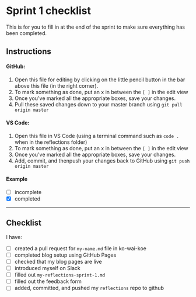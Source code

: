 # Sprint 1 checklist

This is for you to fill in at the end of the sprint to make sure everything has been completed.

## Instructions
#### GitHub:
1. Open this file for editing by clicking on the little pencil button in the bar above this file (in the right corner).
2. To mark something as done, put an x in between the `[ ]` in the edit view
3. Once you've marked all the appropriate boxes, save your changes.
4. Pull these saved changes down to your master branch using `git pull origin master`

#### VS Code:
1. Open this file in VS Code (using a terminal command such as `code .` when in the reflections folder)
2. To mark something as done, put an x in between the `[ ]` in the edit view
3. Once you've marked all the appropriate boxes, save your changes.
4. Add, commit, and thenpush your changes back to GitHub using `git push origin master`


#### Example
- [ ] incomplete
- [x] completed

---

## Checklist
I have:
- [ ] created a pull request for `my-name.md` file in ko-wai-koe
- [ ] completed blog setup using GitHub Pages 
- [ ] checked that my blog pages are live
- [ ] introduced myself on Slack
- [ ] filled out `my-reflections-sprint-1.md`
- [ ] filled out the feedback form
- [ ] added, committed, and pushed my `reflections` repo to github